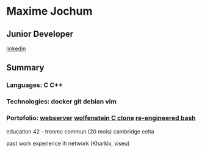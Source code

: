 
# Maxime Jochum
## Junior Developer
[linkedin](https://www.linkedin.com/in/maxime-jochum/)

## Summary
### Languages: C  C++
### Technologies: docker  git  debian  vim
### Portofolio: [webserver](https://github.com/Moustachestache/webserv)  [wolfenstein C clone](https://github.com/Moustachestache/cub3d) [re-engineered bash](https://github.com/Moustachestache/42minishell)


education
42 - tronmc commun (20 mois)
cambridge celta

past work experience
ih network (Kharkiv, viseu)
